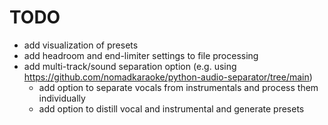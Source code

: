 # TODO
- add visualization of presets
- add headroom and end-limiter settings to file processing
- add multi-track/sound separation option (e.g. using https://github.com/nomadkaraoke/python-audio-separator/tree/main)
  - add option to separate vocals from instrumentals and process them individually
  - add option to distill vocal and instrumental and generate presets
